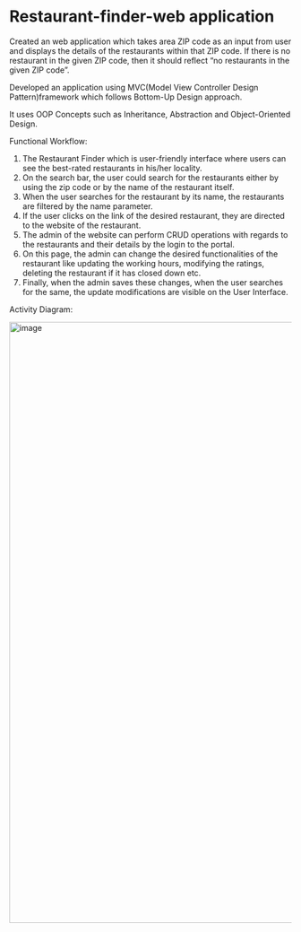 # Restaurant-finder-web application

Created an web application which takes area ZIP code as an input from user and displays the details of the restaurants within that ZIP code. If there is no restaurant in the given ZIP code, then it should reflect “no restaurants in the given ZIP code”. 

Developed an application using MVC(Model View Controller Design Pattern)framework which follows Bottom-Up Design approach. 

It uses OOP Concepts such as Inheritance, Abstraction and Object-Oriented Design.


Functional Workflow:
1. The Restaurant Finder which is  user-friendly interface  where users can see the best-rated restaurants in his/her locality.
2. On the search bar, the user could search for the restaurants either by using the zip code or by the name of the restaurant itself.
3. When the user searches for the restaurant by its name, the restaurants are filtered by the name parameter.
4. If the user clicks on the link of the desired restaurant, they are directed to the website of the restaurant.
5. The admin of the website can perform CRUD operations with regards to the restaurants and their details by the login to the portal.
6. On this page, the admin can change the desired functionalities of the restaurant like updating the working hours, modifying the ratings, deleting the restaurant if it has closed down etc.
7. Finally, when the admin saves these changes, when the user searches for the same, the update modifications are visible on the User Interface.


Activity Diagram:

<img width="1072" alt="image" src="https://user-images.githubusercontent.com/120143308/235556666-e9a3d033-3c61-49dc-8aee-bd14d3f20be4.png">
